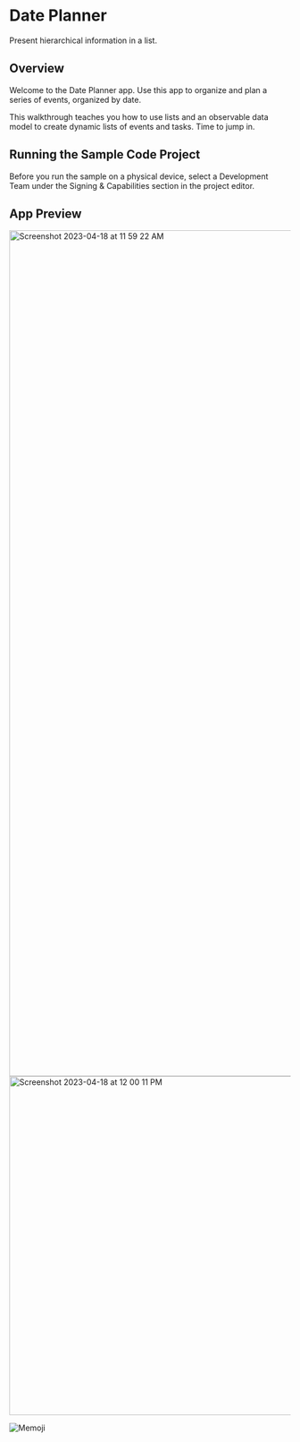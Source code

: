# Date Planner

Present hierarchical information in a list.

## Overview

Welcome to the Date Planner app. Use this app to organize and plan a series of events, organized by date.

This walkthrough teaches you how to use lists and an observable data model to create dynamic lists of events and tasks. Time to jump in.


## Running the Sample Code Project

Before you run the sample on a physical device, select a Development Team under the Signing & Capabilities section in the project editor.


## App Preview

<img width="1512" alt="Screenshot 2023-04-18 at 11 59 22 AM" src="https://user-images.githubusercontent.com/97380595/232691328-bc201bb6-8b8d-4c95-9ccd-bafd1d4ab351.png">

<img width="606" alt="Screenshot 2023-04-18 at 12 00 11 PM" src="https://user-images.githubusercontent.com/97380595/232691359-7a4933f8-23ea-4e56-943f-186c5992a2f8.png">



![Memoji](https://user-images.githubusercontent.com/97380595/232689269-7d580d96-06ab-45e5-9fa0-7c2aace96c0d.png)

